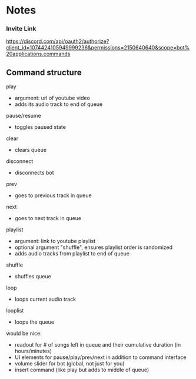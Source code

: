 # Notes

### Invite Link

https://discord.com/api/oauth2/authorize?client_id=1074424105949999236&permissions=2150640640&scope=bot%20applications.commands

## Command structure

play
- argument: url of youtube video
- adds its audio track to end of queue

pause/resume
- toggles paused state

clear
- clears queue

disconnect
- disconnects bot

prev
- goes to previous track in queue

next
- goes to next track in queue

playlist
- argument: link to youtube playlist
- optional argument "shuffle", ensures playlist order is randomized
- adds audio tracks from playlist to end of queue

shuffle
- shuffles queue

loop
- loops current audio track

looplist
- loops the queue

would be nice:
- readout for # of songs left in queue and their cumulative duration (in hours/minutes)
- UI elements for pause/play/prev/next in addition to command interface
- volume slider for bot (global, not just for you)
- insert command (like play but adds to middle of queue)
